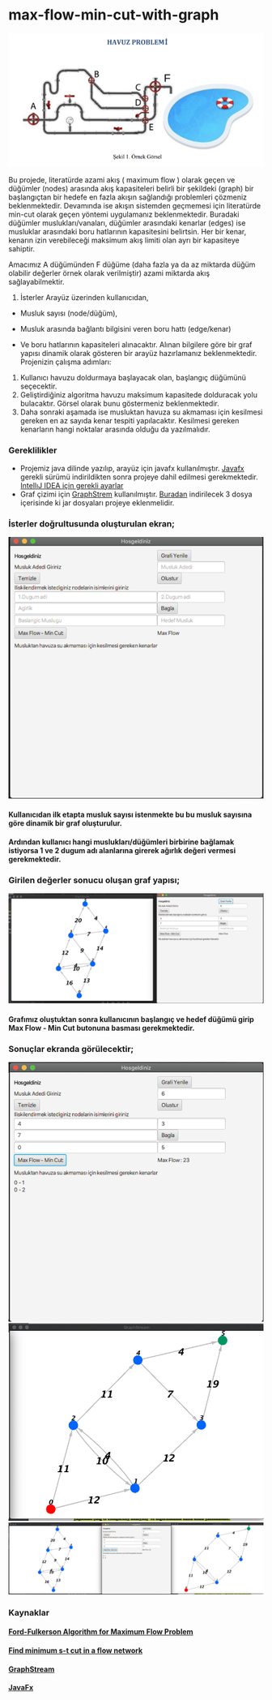 # max-flow-min-cut-with-graph

![Problem](problem.png)

Bu projede, literatürde azami akış ( maximum flow ) olarak geçen ve düğümler (nodes) arasında akış
kapasiteleri belirli bir şekildeki (graph) bir başlangıçtan bir hedefe en fazla akışın sağlandığı
problemleri çözmeniz beklenmektedir. Devamında ise akışın sistemden geçmemesi için literatürde
min-cut olarak geçen yöntemi uygulamanız beklenmektedir.
Buradaki düğümler muslukları/vanaları, düğümler arasındaki kenarlar (edges) ise musluklar
arasındaki boru hatlarının kapasitesini belirtsin. Her bir kenar, kenarın izin verebileceği maksimum
akış limiti olan ayrı bir kapasiteye sahiptir.

Amacımız A düğümünden F düğüme (daha fazla ya da az miktarda düğüm olabilir değerler örnek
olarak verilmiştir) azami miktarda akış sağlayabilmektir.

1. İsterler
Arayüz üzerinden kullanıcıdan,

* Musluk sayısı (node/düğüm),

* Musluk arasında bağlantı bilgisini veren boru hattı (edge/kenar)

* Ve boru hatlarının kapasiteleri alınacaktır.
Alınan bilgilere göre bir graf yapısı dinamik olarak gösteren bir arayüz hazırlamanız beklenmektedir.
Projenizin çalışma adımları:
1. Kullanıcı havuzu doldurmaya başlayacak olan, başlangıç düğümünü seçecektir.
2. Geliştirdiğiniz algoritma havuzu maksimum kapasitede dolduracak yolu bulacaktır. Görsel
olarak bunu göstermeniz beklenmektedir.
3. Daha sonraki aşamada ise musluktan havuza su akmaması için kesilmesi gereken en az sayıda
kenar tespiti yapılacaktır. Kesilmesi gereken kenarların hangi noktalar arasında olduğu da
yazılmalıdır.

### Gereklilikler
* Projemiz java dilinde yazılıp, arayüz için javafx kullanılmıştır. [Javafx](https://gluonhq.com/products/javafx/) gerekli sürümü indirildikten sonra projeye dahil edilmesi gerekmektedir. [IntellıJ IDEA için gerekli ayarlar](https://www.jetbrains.com/help/idea/javafx.html)
* Graf çizimi için [GraphStrem](http://graphstream-project.org/) kullanılmıştır. [Buradan](http://graphstream-project.org/download/) indirilecek 3 dosya içerisinde ki jar dosyaları projeye eklenmelidir.

### İsterler doğrultusunda oluşturulan ekran;
![Homapage](homepage.png)

#### Kullanıcıdan ilk etapta musluk sayısı istenmekte bu bu musluk sayısına göre dinamik bir graf oluşturulur.
#### Ardından kullanıcı hangi muslukları/düğümleri birbirine bağlamak istiyorsa 1 ve 2 dugum adı alanlarına girerek ağırlık değeri vermesi gerekmektedir.

### Girilen değerler sonucu oluşan graf yapısı;
![Graph](create-graph.png)

#### Grafımız oluştuktan sonra kullanıcının başlangıç ve hedef düğümü girip Max Flow - Min Cut butonuna basması gerekmektedir.
### Sonuçlar ekranda görülecektir;
![ResultHome](result-homepage.png)
![ResultGraph](result-graph.png)
![ResultScreen](result-screen.png)


### Kaynaklar

#### [Ford-Fulkerson Algorithm for Maximum Flow Problem](https://www.geeksforgeeks.org/ford-fulkerson-algorithm-for-maximum-flow-problem/)
#### [Find minimum s-t cut in a flow network](https://www.geeksforgeeks.org/minimum-cut-in-a-directed-graph/)
#### [GraphStream](http://graphstream-project.org/)
#### [JavaFx](https://gluonhq.com/products/javafx/)